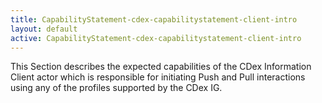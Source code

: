 ```yaml
---
title: CapabilityStatement-cdex-capabilitystatement-client-intro
layout: default
active: CapabilityStatement-cdex-capabilitystatement-client-intro
---
```


This Section describes the expected capabilities of the CDex Information Client actor which is responsible for initiating Push and Pull interactions using any of the profiles supported by the CDex IG.